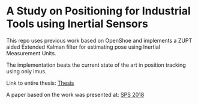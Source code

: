 # A Study on Positioning for Industrial Tools using Inertial Sensors

This repo uses previous work based on OpenShoe and implements a ZUPT aided Extended Kalman filter for estimating pose using Inertial Measurement Units.

The implementation beats the current state of the art in position tracking using only imus.


Link to entire thesis: [Thesis](http://www.diva-portal.org/smash/record.jsf?pid=diva2%3A1654730&dswid=-7248)

A paper based on the work was presented at: [SPS 2018](https://www.sciencedirect.com/science/article/pii/S2351978918306450)
